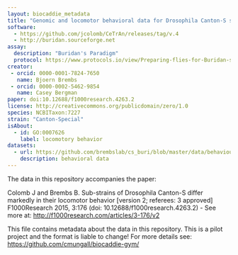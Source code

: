 ```yaml
---
layout: biocaddie_metadata
title: "Genomic and locomotor behavioral data for Drosophila Canton-S sub-strains"
software:
  - https://github.com/jcolomb/CeTrAn/releases/tag/v.4
  - http://buridan.sourceforge.net
assay:
  description: "Buridan's Paradigm"
  protocol: https://www.protocols.io/view/Preparing-flies-for-Buridan-s-Paradigm-c7vzn5
creator:
 - orcid: 0000-0001-7824-7650
   name: Bjoern Brembs
 - orcid: 0000-0002-5462-9854
   name: Casey Bergman
paper: doi:10.12688/f1000research.4263.2
license: http://creativecommons.org/publicdomain/zero/1.0
species: NCBITaxon:7227
strain: "Canton-Special"
isAbout:
  - id: GO:0007626
    label: locomotory behavior
datasets:
  - url: https://github.com/brembslab/cs_buri/blob/master/data/behaviour/rawdata_n20
    description: behavioral data
---
```


The data in this repository accompanies the paper:

Colomb J and Brembs B. Sub-strains of Drosophila Canton-S differ markedly in their locomotor behavior [version 2; referees: 3 approved] F1000Research 2015, 3:176 (doi: 10.12688/f1000research.4263.2) - See more at: http://f1000research.com/articles/3-176/v2

This file contains metadata about the data in this repository. This is
a pilot project and the format is liable to change! For more details
see: https://github.com/cmungall/biocaddie-gym/

